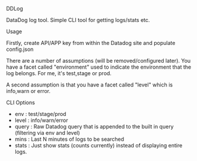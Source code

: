 DDLog


DataDog log tool. Simple CLI tool for getting logs/stats etc.

Usage

Firstly, create API/APP key from within the Datadog site and populate config.json

There are a number of assumptions (will be removed/configured later). You have a facet called
"environment" used to indicate the environment that the log belongs. For me, it's test,stage or prod.

A second assumption is that you have a facet called "level" which is info,warn or error.

CLI Options

- env : test/stage/prod
- level : info/warn/error
- query : Raw Datadog query that is appended to the built in query (filtering via env and level)
- mins : Last N minutes of logs to be searched
- stats : Just show stats (counts currently) instead of displaying entire logs.




